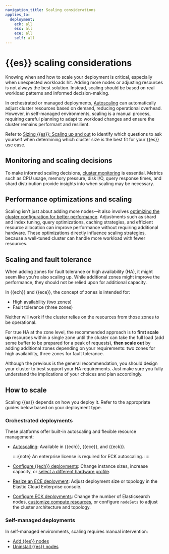 ```yaml
---
navigation_title: Scaling considerations
applies_to:
  deployment:
    eck: all
    ess: all
    ece: all
    self: all
---
```


# {{es}} scaling considerations

Knowing when and how to scale your deployment is critical, especially when unexpected workloads hit. Adding more nodes or adjusting resources is not always the best solution. Instead, scaling should be based on real workload patterns and informed decision-making.

In orchestrated or managed deployments, [Autoscaling](/deploy-manage/autoscaling.md) can automatically adjust cluster resources based on demand, reducing operational overhead. However, in self-managed environments, scaling is a manual process, requiring careful planning to adapt to workload changes and ensure the cluster remains performant and resilient.

Refer to [Sizing {{es}}: Scaling up and out](https://www.elastic.co/blog/found-sizing-elasticsearch) to identify which questions to ask yourself when determining which cluster size is the best fit for your {{es}} use case.

## Monitoring and scaling decisions

To make informed scaling decisions, [cluster monitoring](/deploy-manage/monitor.md) is essential. Metrics such as CPU usage, memory pressure, disk I/O, query response times, and shard distribution provide insights into when scaling may be necessary.

## Performance optimizations and scaling

Scaling isn’t just about adding more nodes—it also involves [optimizing the cluster configuration for better performance](./optimize-performance.md). Adjustments such as shard and index tuning, query optimizations, caching strategies, and efficient resource allocation can improve performance without requiring additional hardware. These optimizations directly influence scaling strategies, because a well-tuned cluster can handle more workload with fewer resources.

## Scaling and fault tolerance

When adding zones for fault tolerance or high availability (HA), it might seem like you’re also scaling up. While additional zones might improve the performance, they should not be relied upon for additional capacity.

In {{ech}} and {{ece}}, the concept of zones is intended for:
* High availability (two zones)
* Fault tolerance (three zones)

Neither will work if the cluster relies on the resources from those zones to be operational.

For true HA at the zone level, the recommended approach is to **first scale up** resources within a single zone until the cluster can take the full load (add some buffer to be prepared for a peak of requests), **then scale out** by adding additional zones depending on your requirements: two zones for high availability, three zones for fault tolerance.

Although the previous is the general recommendation, you should design your cluster to best support your HA requirements. Just make sure you fully understand the implications of your choices and plan accordingly.

## How to scale

Scaling {{es}} depends on how you deploy it. Refer to the appropriate guides below based on your deployment type.

### Orchestrated deployments

These platforms offer built-in autoscaling and flexible resource management:

* [Autoscaling](/deploy-manage/autoscaling.md): Available in {{ech}}, {{ece}}, and {{eck}}.  

  ::::{note}
  An enterprise license is required for ECK autoscaling.
  ::::

* [Configure {{ech}} deployments](/deploy-manage/deploy/elastic-cloud/configure.md): Change instance sizes, increase capacity, or [select a different hardware profile](/deploy-manage/deploy/elastic-cloud/ec-change-hardware-profile.md).

* [Resize an ECE deployment](/deploy-manage/deploy/cloud-enterprise/resize-deployment.md): Adjust deployment size or topology in the Elastic Cloud Enterprise console.

* [Configure ECK deployments](/deploy-manage/deploy/cloud-on-k8s/configure-deployments.md): Change the number of Elasticsearch nodes, [customize compute resources](/deploy-manage/deploy/cloud-on-k8s/manage-compute-resources.md), or configure `nodeSets` to adjust the cluster architecture and topology.

### Self-managed deployments

In self-managed environments, scaling requires manual intervention:

* [Add {{es}} nodes](/deploy-manage/deploy/self-managed/installing-elasticsearch.md)
* [Uninstall {{es}} nodes](/deploy-manage/uninstall.md)
